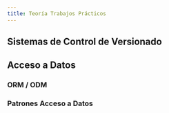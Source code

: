 ```yaml
---
title: Teoría Trabajos Prácticos
---
```


## Sistemas de Control de Versionado

## Acceso a Datos

### ORM / ODM 
### Patrones Acceso a Datos





